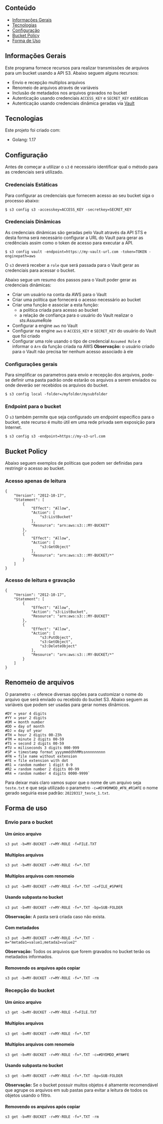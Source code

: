 ## Conteúdo
* [Informações Gerais](#Informações-Gerais)
* [Tecnologias](#Tecnologias)
* [Configuração](#Configuração)
* [Bucket Policy](#Bucket-Policy)
* [Forma de Uso](#Forma-de-uso)


## Informações Gerais
Este programa fornece recursos para realizar transmissões de arquivos para um bucket usando a API S3.
Abaixo seguem alguns recursos:
* Envio e recepção multiplos arquivos
* Renomeio de arquivos através de variáveis
* Inclusão de metadados nos arquivos gravados no bucket
* Autenticação usando credenciais `ACCESS_KEY` e `SECRET_KEY` estáticas
* Autenticação usando credenciais dinâmica geradas via [Vault](https://www.hashicorp.com/products/vault)
	

## Tecnologias
Este projeto foi criado com:
* Golang: 1.17
	

## Configuração
Antes de começar a utilizar o `s3` é necessário identificar qual o método para as credenciais será utilizado.


### Credenciais Estáticas
Para configurar as credenciais que fornecem acesso ao seu bucket siga o processo abaixo:
```
$ s3 config s3 -accesskey=ACCESS_KEY -secretkey=SECRET_KEY
```


### Credenciais Dinâmicas
As credenciais dinâmicas são geradas pelo Vault através da API STS e desta forma será necessário configurar a URL do Vault para gerar as credênciais assim como o token de acesso para executar a API.
```
$ s3 config vault -endpoint=https://my-vault-url.com -token=TOKEN -enginepath=aws
```

O `s3` deverá receber a `role` que será passada para o Vault gerar as credenciais para acessar o bucket.

Abaixo segue um resumo dos passos para o Vault poder gerar as credenciais dinâmicas:
* Criar um usuário na conta da AWS para o Vault
* Criar uma política que fornecerá o acesso necessário ao bucket
* Criar uma função e associar a esta função:
  * a política criada para acesso ao bucket
  * a relação de confiança para o usuário do Vault realizar o sts:AssumeRole
* Configurar a engine `aws` no Vault
* Configurar na engine `aws` o `ACCESS_KEY` e `SECRET_KEY` do usuário do Vault que foi criado
* Configurar uma role usando o tipo de credencial `Assumed Role` e informar o `Arn` da função criada na AWS
**Observação:** o usuário criado para o Vault não precisa ter nenhum acesso associado à ele

### Configurações gerais
Para simplificar os parametros para envio e recepção dos arquivos, pode-se definir uma pasta padrão onde estarão os arquivos a serem enviados ou onde deverão ser recebidos os arquivos do bucket.
```
$ s3 config local -folder=/myfolder/mysubfolder
```


### Endpoint para o bucket
O `s3` também permite que seja configurado um endpoint específico para o bucket, este recurso é muito útil em uma rede privada sem exposição para Internet. 
```
$ s3 config s3 -endpoint=https://my-s3-url.com
```

## Bucket Policy
Abaixo seguem exemplos de políticas que podem ser definidas para restringir o acesso ao bucket.

### Acesso apenas de leitura
```
{
    "Version": "2012-10-17",
    "Statement": [
        {
            "Effect": "Allow",
            "Action": [
                "s3:ListBucket"
            ],
            "Resource": "arn:aws:s3:::MY-BUCKET"
        },
        {
            "Effect": "Allow",
            "Action": [
                "s3:GetObject"
            ],
            "Resource": "arn:aws:s3:::MY-BUCKET/*"
        }
    ]
}
```

### Acesso de leitura e gravação
```
{
    "Version": "2012-10-17",
    "Statement": [
        {
            "Effect": "Allow",
            "Action": "s3:ListBucket",
            "Resource": "arn:aws:s3:::MY-BUCKET"
        },
        {
            "Effect": "Allow",
            "Action": [
                "s3:PutObject",
                "s3:GetObject",
                "s3:DeleteObject"
            ],
            "Resource": "arn:aws:s3:::MY-BUCKET/*"
        }
    ]
}
```

## Renomeio de arquivos

O parametro `-c` oferece diversas opções para customizar o nome do arquivo que será enviado ou recebido do bucket S3. Abaixo seguem as variáveis que podem ser usadas para gerar nomes dinâmicos.

```
#DY = year 4 digits
#YY = year 2 digits
#DM = month number
#DD = day of month
#DJ = day of year
#TH = hour 2 digits 00-23h
#TM = minute 2 digits 00-59
#TS = second 2 digits 00-59
#TU = miliseconds 3 digits 000-999
#SP = timestamp format yyyymmddhhMMssnnnnnnnnn
#FN = file name without extension
#FE = file extension with dot
#R1 = random number 1 digit 0-9
#R2 = random number 2 digits 00-99
#R4 = random number 4 digits 0000-9999`
```

Para deixar mais claro vamos supor que o nome de um arquivo seja `teste.txt` e que seja utilizado o parametro `-c=#DY#DM#DD_#FN_#R1#FE` o nome gerado seguiria esse padrão: `20220317_teste_1.txt`.

## Forma de uso

### Envio para o bucket
#### Um único arquivo

```
s3 put -b=MY-BUCKET -r=MY-ROLE -f=FILE.TXT
```

#### Multiplos arquivos

```
s3 put -b=MY-BUCKET -r=MY-ROLE -f=*.TXT
```

#### Multiplos arquivos com renomeio

```
s3 put -b=MY-BUCKET -r=MY-ROLE -f=*.TXT -c=FILE_#SP#FE
```

#### Usando subpasta no bucket
```
s3 put -b=MY-BUCKET -r=MY-ROLE -f=*.TXT -bp=SUB-FOLDER
```
**Observação:** A pasta será criada caso não exista.

#### Com metadados
```
s3 put -b=MY-BUCKET -r=MY-ROLE -f=*.TXT -m="metada1=value1;metada2=value2"
```
**Observação:** Todos os arquivos que forem gravados no bucket terão os metadados informados.

#### Removendo os arquivos após copiar

```
s3 put -b=MY-BUCKET -r=MY-ROLE -f=*.TXT -rm
```


### Recepção do bucket
#### Um único arquivo

```
s3 get -b=MY-BUCKET -r=MY-ROLE -f=FILE.TXT
```

#### Multiplos arquivos

```
s3 get -b=MY-BUCKET -r=MY-ROLE -f=*.TXT
```

#### Multiplos arquivos com renomeio

```
s3 get -b=MY-BUCKET -r=MY-ROLE -f=*.TXT -c=#DYDMDD_#FN#FE
```

#### Usando subpasta no bucket
```
s3 get -b=MY-BUCKET -r=MY-ROLE -f=*.TXT -bp=SUB-FOLDER
```
**Observação:** Se o bucket possuir muitos objetos é altamente recomendável que agrupe os arquivos em sub pastas para evitar a leitura de todos os objetos usando o filtro.

#### Removendo os arquivos após copiar

```
s3 get -b=MY-BUCKET -r=MY-ROLE -f=*.TXT -rm
```
